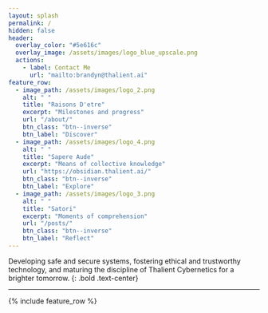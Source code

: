 ```yaml
---
layout: splash
permalink: /
hidden: false
header:
  overlay_color: "#5e616c"
  overlay_image: /assets/images/logo_blue_upscale.png
  actions:
    - label: Contact Me
      url: "mailto:brandyn@thalient.ai"
feature_row:
  - image_path: /assets/images/logo_2.png
    alt: " "
    title: "Raisons D'etre"
    excerpt: "Milestones and progress"
    url: "/about/"
    btn_class: "btn--inverse"
    btn_label: "Discover"
  - image_path: /assets/images/logo_4.png
    alt: " "
    title: "Sapere Aude"
    excerpt: "Means of collective knowledge"
    url: "https://obsidian.thalient.ai/"
    btn_class: "btn--inverse"
    btn_label: "Explore"
  - image_path: /assets/images/logo_3.png
    alt: " "
    title: "Satori"
    excerpt: "Moments of comprehension"
    url: "/posts/"
    btn_class: "btn--inverse"
    btn_label: "Reflect"
---
```


Developing safe and secure systems, fostering ethical and trustworthy technology, and maturing the discipline of Thalient Cybernetics for a brighter tomorrow.
{: .bold .text-center}

---

{% include feature_row %}
